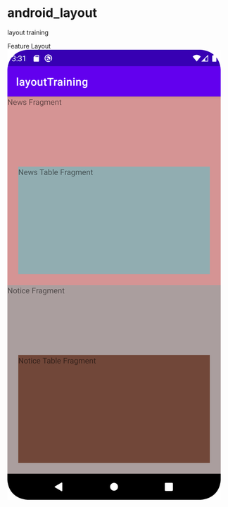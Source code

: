 # android_layout

layout training

Feature Layout
![feature_layout](https://github.com/bjg2327/android_layout/blob/main/ReadMeImage/feature_layout.png "feature")
